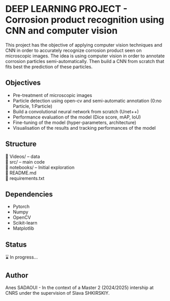 # DEEP LEARNING PROJECT - Corrosion product recognition using CNN and computer vision

This project has the objective of applying computer vision techniques and CNN in order to accurately recognize corrosion product seen on microscopic images.
The idea is using computer vision in order to annotate corrosion particles semi-automatically. Then build a CNN from scratch that fits best the prediction of these particles.

## Objectives

- Pre-treatment of microscopic images
- Particle detection using open-cv and semi-automatic annotation (0:no Particle, 1:Particle)
- Build a convolutional neural network from scratch (Unet++)
- Performance evaluation of the model (Dice score, mAP, IoU)
- Fine-tuning of the model (hyper-parameters, architecture)
- Visualisation of the results and tracking performances of the model

## Structure

📁 Videos/ – data  
📁 src/ – main code  
📁 notebooks/ – Initial exploration  
📄 README.md  
📄 requirements.txt  

## Dependencies 

- Pytorch
- Numpy
- OpenCV
- Scikit-learn
- Matplotlib

## Status

⌛ In progress... 

## Author 

Anes SADAOUI -  In the context of a Master 2 (2024/2025) intership at CNRS under the supervision of Slava  SHKIRSKIY.


